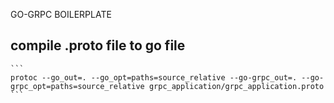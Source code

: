 GO-GRPC BOILERPLATE

## compile .proto file to go file
    ```
    protoc --go_out=. --go_opt=paths=source_relative --go-grpc_out=. --go-grpc_opt=paths=source_relative grpc_application/grpc_application.proto
    ```
